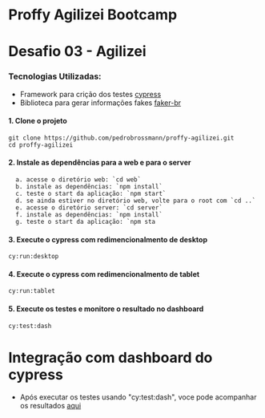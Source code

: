 # Proffy Agilizei Bootcamp

# Desafio 03 - Agilizei

### Tecnologias Utilizadas:
* Framework para crição dos testes [cypress](https://www.cypress.io/)
* Biblioteca para gerar informações fakes [faker-br](https://www.npmjs.com/package/faker-br)
#### 1. Clone o projeto

```
git clone https://github.com/pedrobrossmann/proffy-agilizei.git
cd proffy-agilizei
```

#### 2. Instale as dependências para a web e para o server

```
  a. acesse o diretório web: `cd web`
  b. instale as dependências: `npm install`
  c. teste o start da aplicação: `npm start`
  d. se ainda estiver no diretório web, volte para o root com `cd ..`
  e. acesse o diretório server: `cd server`
  f. instale as dependências: `npm install`
  g. teste o start da aplicação: `npm sta
```
#### 3. Execute o cypress com redimencionalmento de desktop
```
cy:run:desktop 
```
#### 4. Execute o cypress com redimencionalmento de tablet
```
cy:run:tablet
```
#### 5. Execute os testes e monitore o resultado no dashboard
```
cy:test:dash
```

# Integração com dashboard do cypress

* Após executar os testes usando "cy:test:dash", voce pode acompanhar os resultados [aqui](https://dashboard.cypress.io/projects/6wovq6/runs/2/overview)

